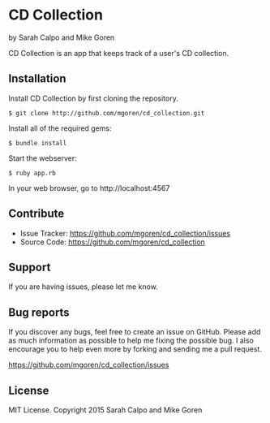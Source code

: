 # CD Collection

by Sarah Calpo and Mike Goren

CD Collection is an app that keeps track of a user's CD collection.

## Installation

Install CD Collection by first cloning the repository.  
```
$ git clone http://github.com/mgoren/cd_collection.git
```

Install all of the required gems:
```
$ bundle install
```

Start the webserver:
```
$ ruby app.rb
```

In your web browser, go to http://localhost:4567

## Contribute

- Issue Tracker: https://github.com/mgoren/cd_collection/issues
- Source Code: https://github.com/mgoren/cd_collection

## Support

If you are having issues, please let me know.

## Bug reports

If you discover any bugs, feel free to create an issue on GitHub. Please add as much information as possible to help me fixing the possible bug. I also encourage you to help even more by forking and sending me a pull request.

https://github.com/mgoren/cd_collection/issues

## License

MIT License. Copyright 2015 Sarah Calpo and Mike Goren

